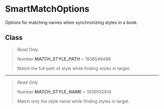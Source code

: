 # SmartMatchOptions
Options for matching names when synchronizing styles in a book.

## Class
> *Read Only* 
> 
> Number **MATCH_STYLE_PATH** = 1936549488
> 
> Match the full path of style while finding styles in target.
*** 
> *Read Only* 
> 
> Number **MATCH_STYLE_NAME** = 1936552814
> 
> Match only the style name while finding styles in target.

